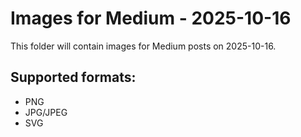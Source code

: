 # Images for Medium - 2025-10-16

This folder will contain images for Medium posts on 2025-10-16.

## Supported formats:
- PNG
- JPG/JPEG
- SVG
